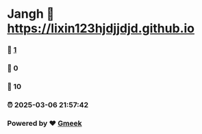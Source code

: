 # Jangh :link: https://lixin123hjdjjdjd.github.io 
### :page_facing_up: [1](https://lixin123hjdjjdjd.github.io/tag.html) 
### :speech_balloon: 0 
### :hibiscus: 10 
### :alarm_clock: 2025-03-06 21:57:42 
### Powered by :heart: [Gmeek](https://github.com/Meekdai/Gmeek)
